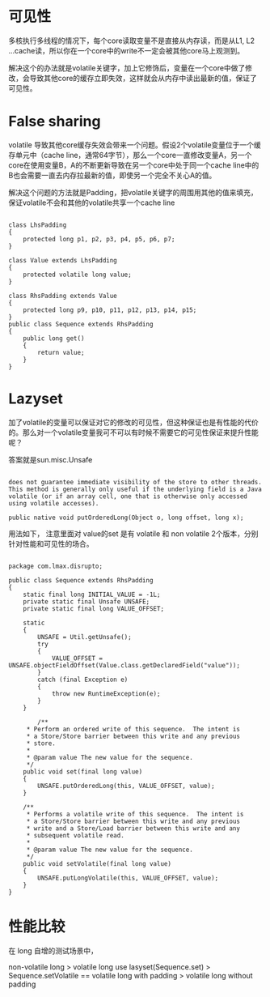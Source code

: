 


# 可见性

多核执行多线程的情况下，每个core读取变量不是直接从内存读，而是从L1, L2 ...cache读，所以你在一个core中的write不一定会被其他core马上观测到。

解决这个的办法就是volatile关键字，加上它修饰后，变量在一个core中做了修改，会导致其他core的缓存立即失效，这样就会从内存中读出最新的值，保证了可见性。


# False sharing

volatile 导致其他core缓存失效会带来一个问题。假设2个volatile变量位于一个缓存单元中（cache line，通常64字节），那么一个core一直修改变量A，另一个core在使用变量B，A的不断更新导致在另一个core中处于同一个cache line中的B也会需要一直去内存拉最新的值，即使另一个完全不关心A的值。

解决这个问题的方法就是Padding，把volatile关键字的周围用其他的值来填充，保证volatile不会和其他的volatile共享一个cache line

```

class LhsPadding
{
    protected long p1, p2, p3, p4, p5, p6, p7;
}

class Value extends LhsPadding
{
    protected volatile long value;
}

class RhsPadding extends Value
{
    protected long p9, p10, p11, p12, p13, p14, p15;
}
public class Sequence extends RhsPadding
{
    public long get()
    {
        return value;
    }
}

```

# Lazyset

加了volatile的变量可以保证对它的修改的可见性，但这种保证也是有性能的代价的。那么对一个volatile变量我可不可以有时候不需要它的可见性保证来提升性能呢？

答案就是sun.misc.Unsafe

```

does not guarantee immediate visibility of the store to other threads. This method is generally only useful if the underlying field is a Java volatile (or if an array cell, one that is otherwise only accessed using volatile accesses).

public native void putOrderedLong(Object o, long offset, long x);

```

用法如下， 注意里面对 value的set 是有 volatile 和 non volatile 2个版本，分别针对性能和可见性的场合。

```

package com.lmax.disrupto;

public class Sequence extends RhsPadding
{
    static final long INITIAL_VALUE = -1L;
    private static final Unsafe UNSAFE;
    private static final long VALUE_OFFSET;

    static
    {
        UNSAFE = Util.getUnsafe();
        try
        {
            VALUE_OFFSET = UNSAFE.objectFieldOffset(Value.class.getDeclaredField("value"));
        }
        catch (final Exception e)
        {
            throw new RuntimeException(e);
        }
    }

		/**
     * Perform an ordered write of this sequence.  The intent is
     * a Store/Store barrier between this write and any previous
     * store.
     *
     * @param value The new value for the sequence.
     */
    public void set(final long value)
    {
        UNSAFE.putOrderedLong(this, VALUE_OFFSET, value);
    }

    /**
     * Performs a volatile write of this sequence.  The intent is
     * a Store/Store barrier between this write and any previous
     * write and a Store/Load barrier between this write and any
     * subsequent volatile read.
     *
     * @param value The new value for the sequence.
     */
    public void setVolatile(final long value)
    {
        UNSAFE.putLongVolatile(this, VALUE_OFFSET, value);
    }
}

```


# 性能比较

在 long 自增的测试场景中， 

non-volatile long > volatile long use lasyset(Sequence.set) > Sequence.setVolatile == volatile long with padding > volatile long without padding